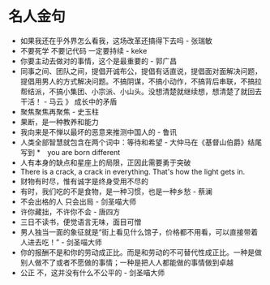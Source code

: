# 名人金句

* 如果我还在乎外界怎么看我，这场改革还搞得下去吗 - 张瑞敏
* 不要死学 不要记代码 一定要持续 - keke
* 你要主动去做对的事情，这个是最重要的 - 郭广昌
* 同事之间、团队之间，提倡开诚布公，提倡有话直说，提倡面对面解决问题，提倡用男人的方式解决问题。不搞阴谋，不搞小动作，不搞背后串联，不搞拉帮结派，不搞小集团、小宗派、小山头。没想清楚就继续想，想清楚了就回去干活！ - 马云 》 成长中的矛盾
* 聚焦聚焦再聚焦 - 史玉柱
* 果断，是一种教养和能力
* 我向来是不惮以最坏的恶意来推测中国人的  - 鲁讯
* 人类全部智慧就包含在两个词中：等待和希望 - 大仲马在《基督山伯爵》结尾写到
*　you are born different
* 人有本身的缺点和星座上的局限，正因此需要勇于突破
* There is a crack, a crack in everything. That's how the light gets in.
* 财物有时尽，惟有诚字是终身受用不尽的
* 有时，我们吃的不是食物，是一种习惯，也是一种乡愁 - 蔡澜
* 不会出格的人 只会出局 - 剑圣喵大师
* 许你藏拙，不许你不会 - 唐四方
* 三日不读书，便觉语言无味，面目可憎
* 男人独当一面的象征就是“街上看见什么馆子，价格都不用看，可以直接带着人进去吃！” - 剑圣喵大师
* 你的报酬不是和你的劳动成正比。而是和劳动的不可替代性成正比。一种是做别人做不了或者不愿做的事情；一种是把人人都能做的事情做到卓越 
* 公正 不，这并没有什么不公平的 - 剑圣喵大师



